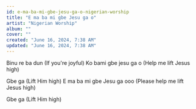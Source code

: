 ```yaml
---
id: e-ma-ba-mi-gbe-jesu-ga-o-nigerian-worship
title: "E ma ba mi gbe Jesu ga o"
artist: "Nigerian Worship"
album: ""
cover: ""
created: "June 16, 2024, 7:38 AM"
updated: "June 16, 2024, 7:38 AM"
---
```


Binu re ba dun
(If you're joyful)
Ko bami gbe jesu ga o
(Help me lift Jesus high)

Gbe ga
(Lift Him high)
E ma ba mi gbe Jesu ga ooo
(Please help me lift Jesus high)

Gbe ga
(Lift Him high)